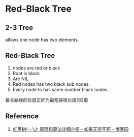 # Red-Black Tree



## 2-3 Tree

allows one node has two elements.



## Red-Black Tree



1. nodes are red or black
2. Root is black
3. Are NIL 
4. Red nodes has two black sub nodes.
5. Every node to has same number black nodes.



最长路径的长度正好为最短路径长度的2倍


## Reference

1. [红黑树(一)之 原理和算法详细介绍 - 如果天空不死 - 博客园](http://www.cnblogs.com/skywang12345/p/3245399.html)